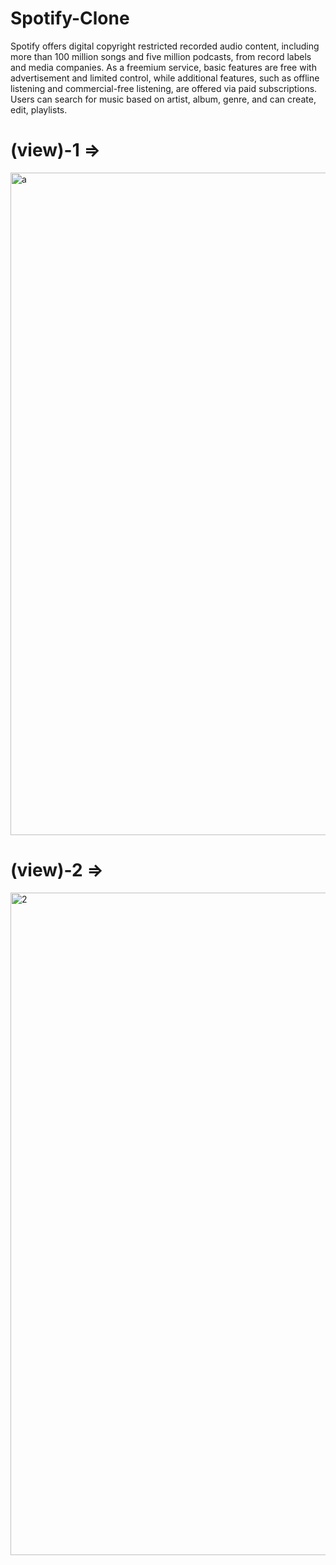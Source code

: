 # Spotify-Clone

Spotify offers digital copyright restricted recorded audio content, including more than 100 million songs and five million podcasts, from record labels and media companies. As a freemium service, basic features are free with advertisement and limited control, while additional features, such as offline listening and commercial-free listening, are offered via paid subscriptions. Users can search for music based on artist, album, genre, and can create, edit, playlists.

# (view)-1 =>

<img width="1060" alt="a" src="https://user-images.githubusercontent.com/103755649/232550581-bb2965c1-f362-4fbd-bbd4-40825389683c.png">

# (view)-2 =>

<img width="1060" alt="2" src="https://user-images.githubusercontent.com/103755649/232839397-ecd64e0a-4e9a-4062-8367-69743b31e4dd.png">
